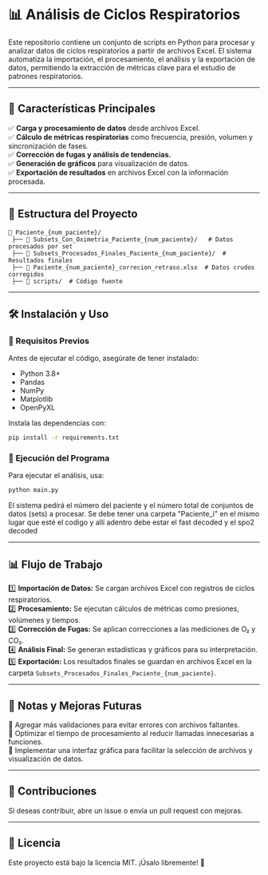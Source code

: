 # 📊 Análisis de Ciclos Respiratorios

Este repositorio contiene un conjunto de scripts en Python para procesar y analizar datos de ciclos respiratorios a partir de archivos Excel. El sistema automatiza la importación, el procesamiento, el análisis y la exportación de datos, permitiendo la extracción de métricas clave para el estudio de patrones respiratorios.

---

## 🚀 Características Principales
✅ **Carga y procesamiento de datos** desde archivos Excel.  
✅ **Cálculo de métricas respiratorias** como frecuencia, presión, volumen y sincronización de fases.  
✅ **Corrección de fugas y análisis de tendencias.**  
✅ **Generación de gráficos** para visualización de datos.  
✅ **Exportación de resultados** en archivos Excel con la información procesada.  

---

## 📂 Estructura del Proyecto
```
📁 Paciente_{num_paciente}/
 ├── 📁 Subsets_Con_Oximetria_Paciente_{num_paciente}/   # Datos procesados por set
 ├── 📁 Subsets_Procesados_Finales_Paciente_{num_paciente}/  # Resultados finales
 ├── 📄 Paciente_{num_paciente}_correcion_retraso.xlsx  # Datos crudos corregidos
 ├── 📜 scripts/  # Código fuente
```

---

## 🛠️ Instalación y Uso
### 🔹 Requisitos Previos
Antes de ejecutar el código, asegúrate de tener instalado:
- Python 3.8+
- Pandas
- NumPy
- Matplotlib
- OpenPyXL

Instala las dependencias con:
```bash
pip install -r requirements.txt
```

### 🔹 Ejecución del Programa
Para ejecutar el análisis, usa:
```bash
python main.py
```
El sistema pedirá el número del paciente y el número total de conjuntos de datos (sets) a procesar. Se debe tener una carpeta "Paciente_i" en el mismo lugar que esté el codigo y allí adentro debe estar el fast decoded y el spo2 decoded

---

## 📊 Flujo de Trabajo
1️⃣ **Importación de Datos:** Se cargan archivos Excel con registros de ciclos respiratorios.  
2️⃣ **Procesamiento:** Se ejecutan cálculos de métricas como presiones, volúmenes y tiempos.  
3️⃣ **Corrección de Fugas:** Se aplican correcciones a las mediciones de O₂ y CO₂.  
4️⃣ **Análisis Final:** Se generan estadísticas y gráficos para su interpretación.  
5️⃣ **Exportación:** Los resultados finales se guardan en archivos Excel en la carpeta `Subsets_Procesados_Finales_Paciente_{num_paciente}`.

---

## 📝 Notas y Mejoras Futuras
🔹 Agregar más validaciones para evitar errores con archivos faltantes.  
🔹 Optimizar el tiempo de procesamiento al reducir llamadas innecesarias a funciones.  
🔹 Implementar una interfaz gráfica para facilitar la selección de archivos y visualización de datos.  

---

## 🤝 Contribuciones
Si deseas contribuir, abre un issue o envía un pull request con mejoras.

---

## 📜 Licencia
Este proyecto está bajo la licencia MIT. ¡Úsalo libremente! 🚀

